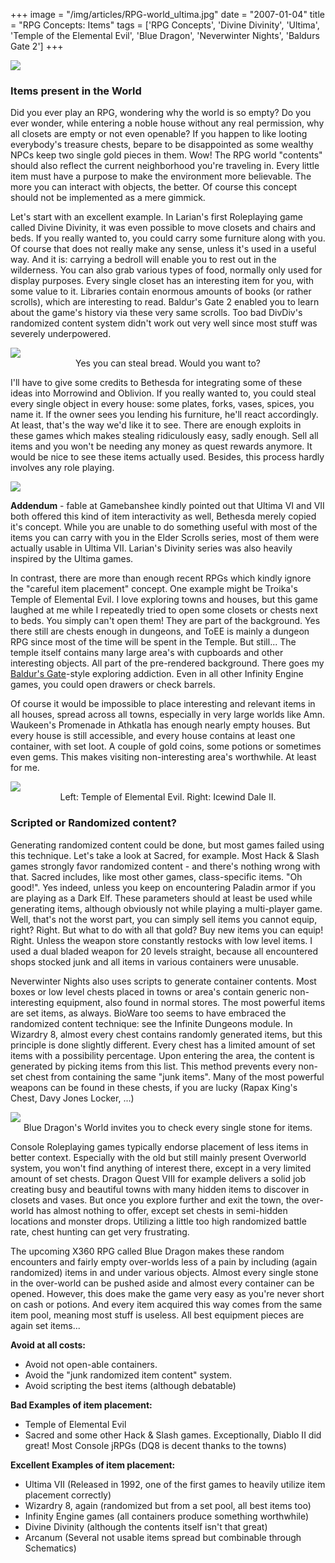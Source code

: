 +++
image = "/img/articles/RPG-world_ultima.jpg"
date = "2007-01-04"
title = "RPG Concepts: Items"
tags = ['RPG Concepts', 'Divine Divinity', 'Ultima', 'Temple of the Elemental Evil', 'Blue Dragon', 'Neverwinter Nights', 'Baldurs Gate 2']
+++

<img src="/img/articles/RPG.jpg"/>

### Items present in the World

Did you ever play an RPG, wondering why the world is so empty? Do you ever wonder, while entering a noble house without any real permission, why all closets are empty or not even openable? If you happen to like looting everybody's treasure chests, bepare to be disappointed as some wealthy NPCs keep two single gold pieces in them. Wow! The RPG world "contents" should also reflect the current neighborhood you're traveling in. Every little item must have a purpose to make the environment more believable. The more you can interact with objects, the better. Of course this concept should not be implemented as a mere gimmick.

Let's start with an excellent example. In Larian's first Roleplaying game called Divine Divinity, it was even possible to move closets and chairs and beds. If you really wanted to, you could carry some furniture along with you. Of course that does not really make any sense, unless it's used in a useful way. And it is: carrying a bedroll will enable you to rest out in the wilderness. You can also grab various types of food, normally only used for display purposes. Every single closet has an interesting item for you, with some value to it. Libraries contain enormous amounts of books (or rather scrolls), which are interesting to read. Baldur's Gate 2 enabled you to learn about the game's history via these very same scrolls. Too bad DivDiv's randomized content system didn't work out very well since most stuff was severely underpowered.

<img src="/img/articles/RPG-world_divdiv.jpg">
<center>Yes you can steal bread. Would you want to?</center>

I'll have to give some credits to Bethesda for integrating some of these ideas into Morrowind and Oblivion. If you really wanted to, you could steal every single object in every house: some plates, forks, vases, spices, you name it. If the owner sees you lending his furniture, he'll react accordingly. At least, that's the way we'd like it to see. There are enough exploits in these games which makes stealing ridiculously easy, sadly enough. Sell all items and you won't be needing any money as quest rewards anymore. It would be nice to see these items actually used. Besides, this process hardly involves any role playing.

<img src="/img/articles/RPG-world_ultima.jpg">

**Addendum** - fable at Gamebanshee kindly pointed out that Ultima VI and VII both offered this kind of item interactivity as well, Bethesda merely copied it's concept. While you are unable to do something useful with most of the items you can carry with you in the Elder Scrolls series, most of them were actually usable in Ultima VII. Larian's Divinity series was also heavily inspired by the Ultima games.

In contrast, there are more than enough recent RPGs which kindly ignore the "careful item placement" concept. One example might be Troika's Temple of Elemental Evil. I love exploring towns and houses, but this game laughed at me while I repeatedly tried to open some closets or chests next to beds. You simply can't open them! They are part of the background. Yes there still are chests enough in dungeons, and ToEE is mainly a dungeon RPG since most of the time will be spent in the Temple. But still... The temple itself contains many large area's with cupboards and other interesting objects. All part of the pre-rendered background. There goes my [Baldur's Gate](/tags/baldurs-gate-2/)-style exploring addiction. Even in all other Infinity Engine games, you could open drawers or check barrels.

Of course it would be impossible to place interesting and relevant items in all houses, spread across all towns, especially in very large worlds like Amn. Waukeen's Promenade in Athkatla has enough nearly empty houses. But every house is still accessible, and every house contains at least one container, with set loot. A couple of gold coins, some potions or sometimes even gems. This makes visiting non-interesting area's worthwhile. At least for me.

<img src="/img/articles/RPG-world_toee.jpg">
<center> Left: Temple of Elemental Evil. Right: Icewind Dale II.</center>

### Scripted or Randomized content?

Generating randomized content could be done, but most games failed using this technique. Let's take a look at Sacred, for example. Most Hack & Slash games strongly favor randomized content - and there's nothing wrong with that. Sacred includes, like most other games, class-specific items. "Oh good!". Yes indeed, unless you keep on encountering Paladin armor if you are playing as a Dark Elf. These parameters should at least be used while generating items, although obviously not while playing a multi-player game. Well, that's not the worst part, you can simply sell items you cannot equip, right? Right. But what to do with all that gold? Buy new items you can equip! Right. Unless the weapon store constantly restocks with low level items. I used a dual bladed weapon for 20 levels straight, because all encountered shops stocked junk and all items in various containers were unusable.

Neverwinter Nights also uses scripts to generate container contents. Most boxes or low level chests placed in towns or area's contain generic non-interesting equipment, also found in normal stores. The most powerful items are set items, as always. BioWare too seems to have embraced the randomized content technique: see the Infinite Dungeons module. In Wizardry 8, almost every chest contains randomly generated items, but this principle is done slightly different. Every chest has a limited amount of set items with a possibility percentage. Upon entering the area, the content is generated by picking items from this list. This method prevents every non-set chest from containing the same "junk items". Many of the most powerful weapons can be found in these chests, if you are lucky (Rapax King's Chest, Davy Jones Locker, ...)

<img src="/img/articles/RPG-world_bluedragon.jpg">
<center>Blue Dragon's World invites you to check every single stone for items.</center>

Console Roleplaying games typically endorse placement of less items in better context. Especially with the old but still mainly present Overworld system, you won't find anything of interest there, except in a very limited amount of set chests. Dragon Quest VIII for example delivers a solid job creating busy and beautiful towns with many hidden items to discover in closets and vases. But once you explore further and exit the town, the over-world has almost nothing to offer, except set chests in semi-hidden locations and monster drops. Utilizing a little too high randomized battle rate, chest hunting can get very frustrating.

The upcoming X360 RPG called Blue Dragon makes these random encounters and fairly empty over-worlds less of a pain by including (again randomized) items in and under various objects. Almost every single stone in the over-world can be pushed aside and almost every container can be opened. However, this does make the game very easy as you're never short on cash or potions. And every item acquired this way comes from the same item pool, meaning most stuff is useless. All best equipment pieces are again set items...

**Avoid at all costs:**

- Avoid not open-able containers.
- Avoid the "junk randomized item content" system.
- Avoid scripting the best items (although debatable)

**Bad Examples of item placement:**

- Temple of Elemental Evil
- Sacred and some other Hack & Slash games. Exceptionally, Diablo II did great!
Most Console jRPGs (DQ8 is decent thanks to the towns)

**Excellent Examples of item placement:** 

- Ultima VII (Released in 1992, one of the first games to heavily utilize item placement correctly)
- Wizardry 8, again (randomized but from a set pool, all best items too)
- Infinity Engine games (all containers produce something worthwhile)
- Divine Divinity (although the contents itself isn't that great)
- Arcanum (Several not usable items spread but combinable through Schematics)
